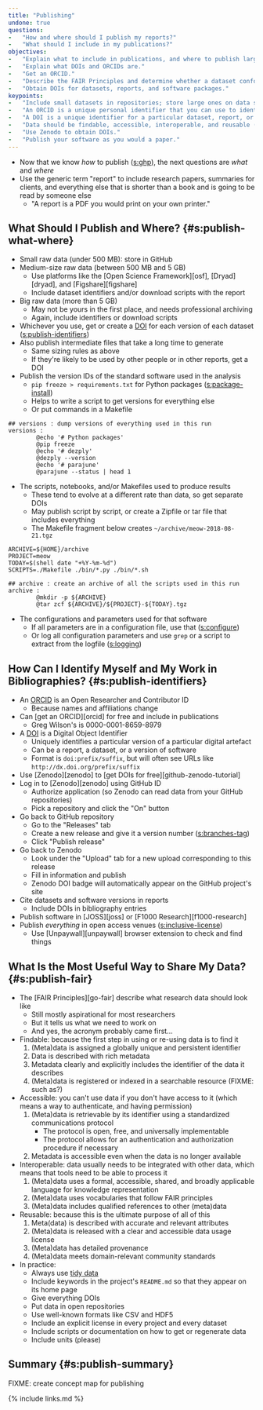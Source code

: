 ```yaml
---
title: "Publishing"
undone: true
questions:
-   "How and where should I publish my reports?"
-   "What should I include in my publications?"
objectives:
-   "Explain what to include in publications, and where to publish large, medium, and small datasets."
-   "Explain what DOIs and ORCIDs are."
-   "Get an ORCID."
-   "Describe the FAIR Principles and determine whether a dataset conforms to them."
-   "Obtain DOIs for datasets, reports, and software packages."
keypoints:
-   "Include small datasets in repositories; store large ones on data sharing sites, and include metadata in the repository to locate them."
-   "An ORCID is a unique personal identifier that you can use to identify your work."
-   "A DOI is a unique identifier for a particular dataset, report, or software release."
-   "Data should be findable, accessible, interoperable, and reusable (FAIR)."
-   "Use Zenodo to obtain DOIs."
-   "Publish your software as you would a paper."
---
```


-   Now that we know *how* to publish ([s:ghp](#REF)), the next questions are *what* and *where*
-   Use the generic term "report" to include research papers, summaries for clients,
    and everything else that is shorter than a book and is going to be read by someone else
    -   "A report is a PDF you would print on your own printer."

## What Should I Publish and Where? {#s:publish-what-where}

-   Small raw data (under 500 MB): store in GitHub
-   Medium-size raw data (between 500 MB and 5 GB)
    -   Use platforms like the [Open Science Framework][osf], [Dryad][dryad], and [Figshare][figshare]
    -   Include dataset identifiers and/or download scripts with the report
-   Big raw data (more than 5 GB)
    -   May not be yours in the first place, and needs professional archiving
    -   Again, include identifiers or download scripts
-   Whichever you use, get or create a [DOI](#g:doi) for each version of each dataset ([s:publish-identifiers](#REF))
-   Also publish intermediate files that take a long time to generate
    -   Same sizing rules as above
    -   If they're likely to be used by other people or in other reports, get a DOI
-   Publish the version IDs of the standard software used in the analysis
    -   `pip freeze > requirements.txt` for Python packages ([s:package-install](#REF))
    -   Helps to write a script to get versions for everything else
    -   Or put commands in a Makefile

```
## versions : dump versions of everything used in this run
versions :
        @echo '# Python packages'
        @pip freeze
        @echo '# dezply'
        @dezply --version
        @echo '# parajune'
        @parajune --status | head 1
```

-   The scripts, notebooks, and/or Makefiles used to produce results
    -   These tend to evolve at a different rate than data, so get separate DOIs
    -   May publish script by script, or create a Zipfile or tar file that includes everything
    -   The Makefile fragment below creates `~/archive/meow-2018-08-21.tgz`

```
ARCHIVE=${HOME}/archive
PROJECT=meow
TODAY=$(shell date "+%Y-%m-%d")
SCRIPTS=./Makefile ./bin/*.py ./bin/*.sh

## archive : create an archive of all the scripts used in this run
archive :
        @mkdir -p ${ARCHIVE}
        @tar zcf ${ARCHIVE}/${PROJECT}-${TODAY}.tgz
```

-   The configurations and parameters used for that software
    -   If all parameters are in a configuration file, use that ([s:configure](#REF))
    -   Or log all configuration parameters and use `grep` or a script to extract from the logfile ([s:logging](#REF))

## How Can I Identify Myself and My Work in Bibliographies? {#s:publish-identifiers}

-   An [ORCID](#g:orcid) is an Open Researcher and Contributor ID
    -   Because names and affiliations change
-   Can [get an ORCID][orcid] for free and include in publications
    -   Greg Wilson's is 0000-0001-8659-8979
-   A [DOI](#g:doi) is a Digital Object Identifier
    -   Uniquely identifies a particular version of a particular digital artefact
    -   Can be a report, a dataset, or a version of software
    -   Format is `doi:prefix/suffix`, but will often see URLs like `http://dx.doi.org/prefix/suffix`
-   Use [Zenodo][zenodo] to [get DOIs for free][github-zenodo-tutorial]
-   Log in to [Zenodo][zenodo] using GitHub ID
    -   Authorize application (so Zenodo can read data from your GitHub repositories)
    -   Pick a repository and click the "On" button
-   Go back to GitHub repository
    -   Go to the "Releases" tab
    -   Create a new release and give it a version number ([s:branches-tag](#REF))
    -   Click "Publish release"
-   Go back to Zenodo
    -   Look under the "Upload" tab for a new upload corresponding to this release
    -   Fill in information and publish
    -   Zenodo DOI badge will automatically appear on the GitHub project's site
-   Cite datasets and software versions in reports
    -   Include DOIs in bibliography entries
-   Publish software in [JOSS][joss] or [F1000 Research][f1000-research]
-   Publish *everything* in open access venues ([s:inclusive-license](#REF))
    -   Use [Unpaywall][unpaywall] browser extension to check and find things

## What Is the Most Useful Way to Share My Data? {#s:publish-fair}

-   The [FAIR Principles][go-fair] describe what research data should look like
    -   Still mostly aspirational for most researchers
    -   But it tells us what we need to work on
    -   And yes, the acronym probably came first...
-   Findable: because the first step in using or re-using data is to find it
    1.  (Meta)data is assigned a globally unique and persistent identifier
    2.  Data is described with rich metadata
    3.  Metadata clearly and explicitly includes the identifier of the data it describes
    4.  (Meta)data is registered or indexed in a searchable resource (FIXME: such as?)
-   Accessible: you can't use data if you don't have access to it (which means a way to authenticate, and having permission)
    1.  (Meta)data is retrievable by its identifier using a standardized communications protocol
        -   The protocol is open, free, and universally implementable
        -   The protocol allows for an authentication and authorization procedure if necessary
    2.  Metadata is accessible even when the data is no longer available
-   Interoperable: data usually needs to be integrated with other data, which means that tools need to be able to process it
    1.  (Meta)data uses a formal, accessible, shared, and broadly applicable language for knowledge representation
    2.  (Meta)data uses vocabularies that follow FAIR principles
    3.  (Meta)data includes qualified references to other (meta)data
-   Reusable: because this is the ultimate purpose of all of this
    1.  Meta(data) is described with accurate and relevant attributes
    2.  (Meta)data is released with a clear and accessible data usage license
    3.  (Meta)data has detailed provenance
    4.  (Meta)data meets domain-relevant community standards
-   In practice:
    -   Always use [tidy data](#g:tidy-data)
    -   Include keywords in the project's `README.md` so that they appear on its home page
    -   Give everything DOIs
    -   Put data in open repositories
    -   Use well-known formats like CSV and HDF5
    -   Include an explicit license in every project and every dataset
    -   Include scripts or documentation on how to get or regenerate data
    -   Include units (please)

## Summary {#s:publish-summary}

FIXME: create concept map for publishing

{% include links.md %}
